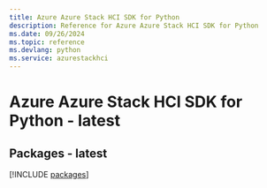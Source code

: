 ```yaml
---
title: Azure Azure Stack HCI SDK for Python
description: Reference for Azure Azure Stack HCI SDK for Python
ms.date: 09/26/2024
ms.topic: reference
ms.devlang: python
ms.service: azurestackhci
---
```

# Azure Azure Stack HCI SDK for Python - latest
## Packages - latest
[!INCLUDE [packages](azure-stack-hci-index.md)]